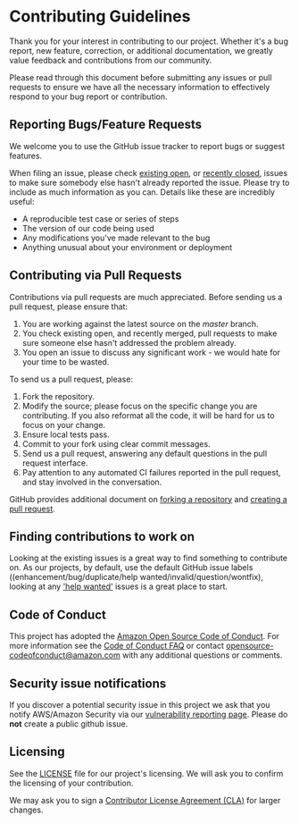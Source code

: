 # Contributing Guidelines

Thank you for your interest in contributing to our project. Whether it's a bug report, new feature, correction, or additional
documentation, we greatly value feedback and contributions from our community.

Please read through this document before submitting any issues or pull requests to ensure we have all the necessary
information to effectively respond to your bug report or contribution.


## Reporting Bugs/Feature Requests

We welcome you to use the GitHub issue tracker to report bugs or suggest features.

When filing an issue, please check [existing open](https://github.com/alexa/skill-sample-java-quiz-game/issues), or [recently closed](https://github.com/alexa/skill-sample-java-quiz-game/issues?utf8=%E2%9C%93&q=is%3Aissue%20is%3Aclosed%20), issues to make sure somebody else hasn't already
reported the issue. Please try to include as much information as you can. Details like these are incredibly useful:

* A reproducible test case or series of steps
* The version of our code being used
* Any modifications you've made relevant to the bug
* Anything unusual about your environment or deployment


## Contributing via Pull Requests
Contributions via pull requests are much appreciated. Before sending us a pull request, please ensure that:

1. You are working against the latest source on the *master* branch.
2. You check existing open, and recently merged, pull requests to make sure someone else hasn't addressed the problem already.
3. You open an issue to discuss any significant work - we would hate for your time to be wasted.

To send us a pull request, please:

1. Fork the repository.
2. Modify the source; please focus on the specific change you are contributing. If you also reformat all the code, it will be hard for us to focus on your change.
3. Ensure local tests pass.
4. Commit to your fork using clear commit messages.
5. Send us a pull request, answering any default questions in the pull request interface.
6. Pay attention to any automated CI failures reported in the pull request, and stay involved in the conversation.

GitHub provides additional document on [forking a repository](https://help.github.com/articles/fork-a-repo/) and
[creating a pull request](https://help.github.com/articles/creating-a-pull-request/).


## Finding contributions to work on
Looking at the existing issues is a great way to find something to contribute on. As our projects, by default, use the default GitHub issue labels ((enhancement/bug/duplicate/help wanted/invalid/question/wontfix), looking at any ['help wanted'](https://github.com/alexa/skill-sample-java-quiz-game/labels/help%20wanted) issues is a great place to start.


## Code of Conduct
This project has adopted the [Amazon Open Source Code of Conduct](https://aws.github.io/code-of-conduct).
For more information see the [Code of Conduct FAQ](https://aws.github.io/code-of-conduct-faq) or contact
opensource-codeofconduct@amazon.com with any additional questions or comments.


## Security issue notifications
If you discover a potential security issue in this project we ask that you notify AWS/Amazon Security via our [vulnerability reporting page](http://aws.amazon.com/security/vulnerability-reporting/). Please do **not** create a public github issue.


## Licensing

See the [LICENSE](https://github.com/alexa/skill-sample-java-quiz-game/blob/master/LICENSE) file for our project's licensing. We will ask you to confirm the licensing of your contribution.

We may ask you to sign a [Contributor License Agreement (CLA)](http://en.wikipedia.org/wiki/Contributor_License_Agreement) for larger changes.
